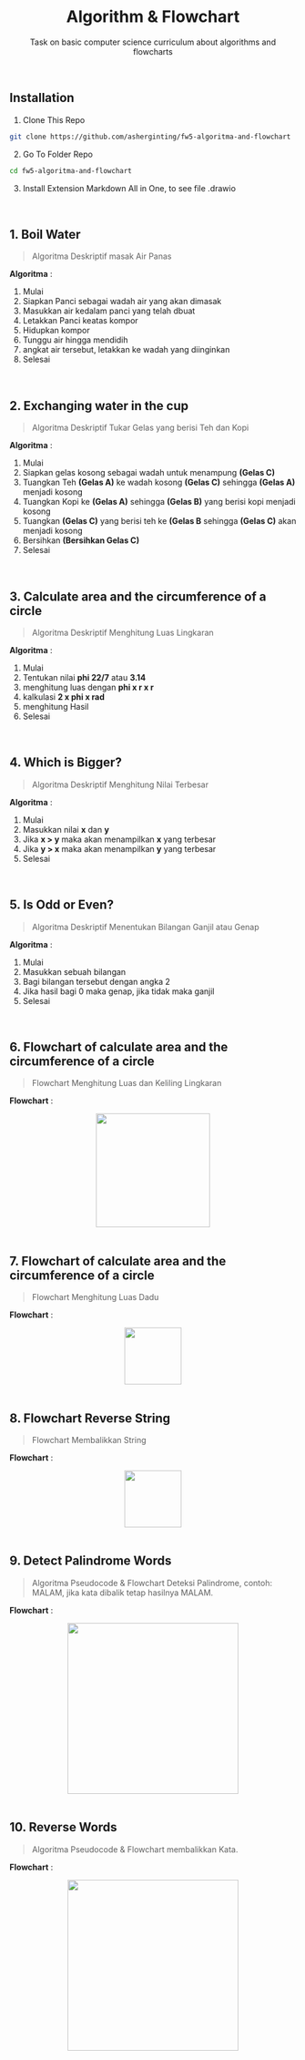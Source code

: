 <h1 align="center">Algorithm & Flowchart</h1>

<p align="center">
    Task on basic computer science curriculum about algorithms and flowcharts
</p>

<br>

## Installation

1. Clone This Repo

```sh
git clone https://github.com/asherginting/fw5-algoritma-and-flowchart
```

2. Go To Folder Repo

```sh
cd fw5-algoritma-and-flowchart
```

3. Install Extension Markdown All in One, to see file .drawio


<br>

## 1. Boil Water

> Algoritma Deskriptif masak Air Panas

**Algoritma** :

1. Mulai
2. Siapkan Panci sebagai wadah air yang akan dimasak
3. Masukkan air kedalam panci yang telah dbuat
4. Letakkan Panci keatas kompor
5. Hidupkan kompor
6. Tunggu air hingga mendidih
7. angkat air tersebut, letakkan ke wadah yang diinginkan
8. Selesai

<br>

## 2. Exchanging water in the cup

> Algoritma Deskriptif Tukar Gelas yang berisi Teh dan Kopi

**Algoritma** :

1. Mulai
2. Siapkan gelas kosong sebagai wadah untuk menampung **(Gelas C)**
3. Tuangkan Teh **(Gelas A)** ke wadah kosong **(Gelas C)** sehingga **(Gelas A)** menjadi kosong
4. Tuangkan Kopi ke **(Gelas A)** sehingga **(Gelas B)** yang berisi kopi menjadi kosong 
5. Tuangkan **(Gelas C)** yang berisi teh ke **(Gelas B** sehingga **(Gelas C)** akan menjadi kosong
6. Bersihkan **(Bersihkan Gelas C)**
7. Selesai

<br>

## 3. Calculate area and the circumference of a circle

> Algoritma Deskriptif Menghitung Luas Lingkaran

**Algoritma** :

1. Mulai
2. Tentukan nilai **phi 22/7** atau **3.14**
3. menghitung luas dengan **phi x r x r**
4. kalkulasi **2 x phi x rad**
5. menghitung Hasil
6. Selesai

<br>

## 4. Which is Bigger?

> Algoritma Deskriptif Menghitung Nilai Terbesar

**Algoritma** :

1. Mulai
2. Masukkan nilai **x** dan **y**
3. Jika **x > y** maka akan menampilkan **x** yang terbesar
4. Jika **y > x** maka akan menampilkan **y** yang terbesar
5. Selesai

<br>

## 5. Is Odd or Even?

> Algoritma Deskriptif Menentukan Bilangan Ganjil atau Genap

**Algoritma** :

1. Mulai
2. Masukkan sebuah bilangan
3. Bagi bilangan tersebut dengan angka 2
4. Jika hasil bagi 0 maka genap, jika tidak maka ganjil
5. Selesai

<br>

## 6. Flowchart of calculate area and the circumference of a circle

> Flowchart Menghitung Luas dan Keliling Lingkaran

**Flowchart** :
<div align="center">
    <img width="200" src="https://user-images.githubusercontent.com/39787908/163667414-7c9cee59-60d4-41f7-b7f9-ff45d6ce7e4c.png">   
</div>

<br>

## 7. Flowchart of calculate area and the circumference of a circle

> Flowchart Menghitung Luas Dadu

**Flowchart** :
<div align="center">
    <img width="100" src="https://user-images.githubusercontent.com/39787908/163667482-983fcd71-87c0-4700-b7bd-47528bca4a26.png">   
</div>

<br>

## 8. Flowchart Reverse String

> Flowchart Membalikkan String

**Flowchart** :
<div align="center">
    <img width="100" src="https://user-images.githubusercontent.com/39787908/163667542-f195f209-6fe7-4362-9500-06ef6012b7b3.png">   
</div>

<br>

## 9. Detect Palindrome Words

> Algoritma Pseudocode & Flowchart Deteksi Palindrome, contoh: MALAM, jika kata dibalik tetap hasilnya MALAM.

**Flowchart** :
<div align="center">
    <img width="300" src="https://user-images.githubusercontent.com/39787908/163667733-11558d9c-1de5-490f-80b6-645c26adc4c9.png">   
</div>
<br>

## 10. Reverse Words

> Algoritma Pseudocode & Flowchart membalikkan Kata.

**Flowchart** :
<div align="center">
    <img width="300" src="https://user-images.githubusercontent.com/39787908/163667782-8db6aa5f-914b-4bb8-983e-4509efb286db.png">   
</div>
<br>

